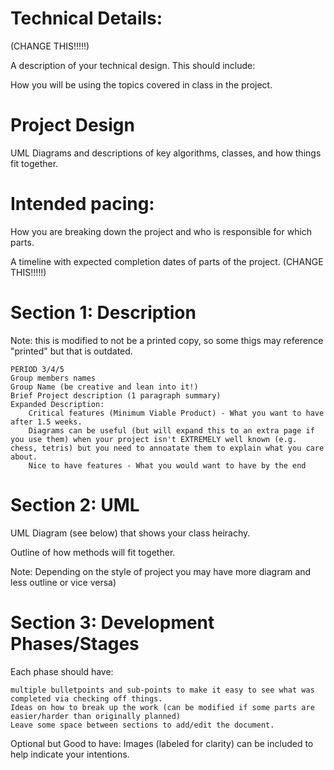 
# Technical Details:

(CHANGE THIS!!!!!)

A description of your technical design. This should include:

How you will be using the topics covered in class in the project.

# Project Design

UML Diagrams and descriptions of key algorithms, classes, and how things fit together.



# Intended pacing:

How you are breaking down the project and who is responsible for which parts.

A timeline with expected completion dates of parts of the project. (CHANGE THIS!!!!!)


# Section 1: Description

Note: this is modified to not be a printed copy, so some thigs may reference "printed" but that is outdated.

    PERIOD 3/4/5
    Group members names
    Group Name (be creative and lean into it!)
    Brief Project description (1 paragraph summary)
    Expanded Description:
        Critical features (Minimum Viable Product) - What you want to have after 1.5 weeks.
        Diagrams can be useful (but will expand this to an extra page if you use them) when your project isn't EXTREMELY well known (e.g. chess, tetris) but you need to annoatate them to explain what you care about.
        Nice to have features - What you would want to have by the end

# Section 2: UML

UML Diagram (see below) that shows your class heirachy.

Outline of how methods will fit together.

Note: Depending on the style of project you may have more diagram and less outline or vice versa)

# Section 3: Development Phases/Stages

Each phase should have:

    multiple bulletpoints and sub-points to make it easy to see what was completed via checking off things.
    Ideas on how to break up the work (can be modified if some parts are easier/harder than originally planned)
    Leave some space between sections to add/edit the document.

Optional but Good to have: Images (labeled for clarity) can be included to help indicate your intentions.
